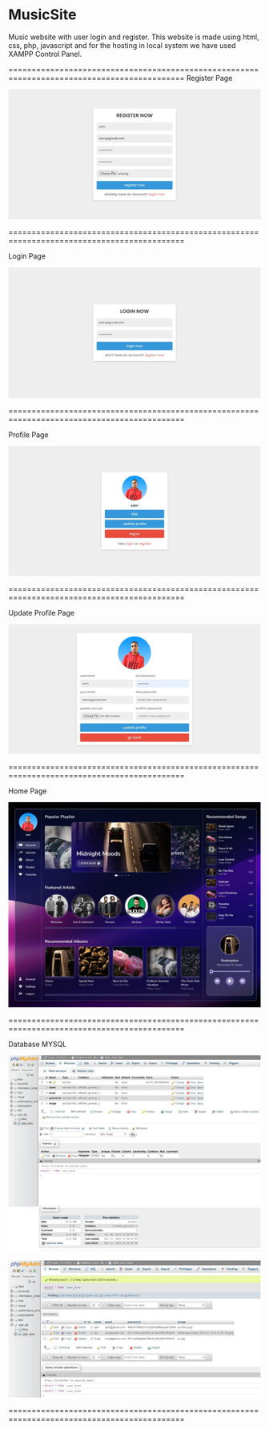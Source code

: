# MusicSite
 Music website with user login and register. This website is made using html, css, php, javascript and for the hosting in local system we have used XAMPP Control Panel. 

============================================================================================
Register Page

![alt text](Screenshot_17-3-2024_21130_localhost.jpeg)

============================================================================================

Login Page

![alt text](Screenshot_17-3-2024_211120_localhost.jpeg)

============================================================================================

Profile Page

![alt text](Screenshot_17-3-2024_211157_localhost.jpeg)

============================================================================================

Update Profile Page

![alt text](Screenshot_17-3-2024_211213_localhost.jpeg)

============================================================================================

Home Page

![alt text](Screenshot_17-3-2024_211326_localhost.jpeg)

============================================================================================

Database MYSQL

![alt text](Screenshot_17-3-2024_211346_localhost.jpeg)



![alt text](Screenshot_17-3-2024_211356_localhost.jpeg)

============================================================================================

